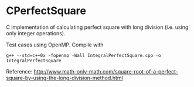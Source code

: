 # CPerfectSquare
C implementation of calculating perfect square with long division (i.e. using only integer operations).

Test cases using OpenMP. Compile with
```
g++ --std=c++0x -fopenmp -Wall IntegralPerfectSquare.cpp -o IntegralPerfectSquare
```

Reference:
http://www.math-only-math.com/square-root-of-a-perfect-square-by-using-the-long-division-method.html
